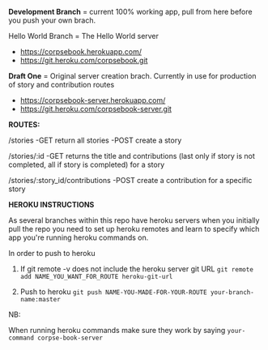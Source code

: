 **Development Branch** = current 100% working app, pull from here before you push your own brach.

Hello World Branch = The Hello World server
  - https://corpsebook.herokuapp.com/
  - https://git.heroku.com/corpsebook.git

**Draft One** = Original server creation brach. Currently in use for production of story and contribution routes
 - https://corpsebook-server.herokuapp.com/
 - https://git.heroku.com/corpsebook-server.git
 
 **ROUTES:**

  /stories
    -GET return all stories
    -POST create a story

  /stories/:id
    -GET returns the title and contributions (last only if story is not completed, all if story is completed) for a     story
  
  /stories/:story_id/contributions
    -POST create a contribution for a specific story

**HEROKU INSTRUCTIONS**

As several branches within this repo have heroku servers when you initially pull the repo you need to set up heroku remotes and learn to specify which app you're running heroku commands on.

In order to push to heroku
1) If git remote -v does not include the heroku server git URL
  ```git remote add NAME_YOU_WANT_FOR_ROUTE heroku-git-url```
  
2) Push to heroku
  ```git push NAME-YOU-MADE-FOR-YOUR-ROUTE your-branch-name:master```

NB:

When running heroku commands make sure they work by saying
 ```your-command corpse-book-server```
